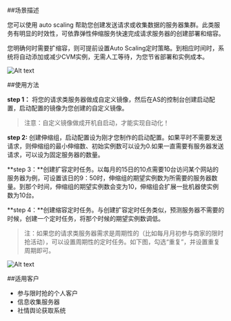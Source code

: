 ##场景描述

您可以使用 auto scaling 帮助您创建发送请求或收集数据的服务器集群。此类服务有明显的时效性，可依靠弹性伸缩服务快速完成请求服务器的创建部署和缩容。

您明确何时需要扩缩容，则可提前设置Auto Scaling定时策略。到相应时间时，系统将自动添加或减少CVM实例，无需人工等待，为您节省部署和实例成本。


![Alt text](https://mc.qcloudimg.com/static/img/d3b2a495962d5de3fe890260409496b9/03.png)

##使用方法

**step 1：** 将您的请求类服务器做成自定义镜像，然后在AS的控制台创建启动配置，启动配置的镜像为您创建的自定义镜像。

> 注意：自定义镜像做成开机自启动，才能实现自动化！

**step 2:** 创建伸缩组，启动配置设为刚才您制作的启动配置。如果平时不需要发送请求，则伸缩组的最小伸缩数、初始实例数可以设为0.如果一直需要有服务器发送请求，可以设为固定服务器的数量。

**step 3：**创建扩容定时任务。以每月的15日的10点需要10台访问某个网站的服务器为例，可设置该日的9：50时，伸缩组的期望实例数为所需要的服务器数量。到那个时间，伸缩组的期望实例数会变为10，伸缩组会扩展一批机器使实例数为10台。


**step 4：**创建缩容定时任务。与创建扩容定时任务类似，预测服务器不需要的时候，创建一个定时任务，将那个时候的期望实例数调低。

> 注：如果您的请求类服务器需求是周期性的（比如每月月初参与商家的限时抢活动），可以设置周期性的定时任务。如下图，勾选“重复”，并设置重复周期即可。
> 
![Alt text](https://mc.qcloudimg.com/static/img/6cfbf8f6e323ac3babf686f22a701042/image.jpg)



##适用客户

- 参与限时抢的个人客户
- 信息收集服务器
- 社情舆论获取系统

